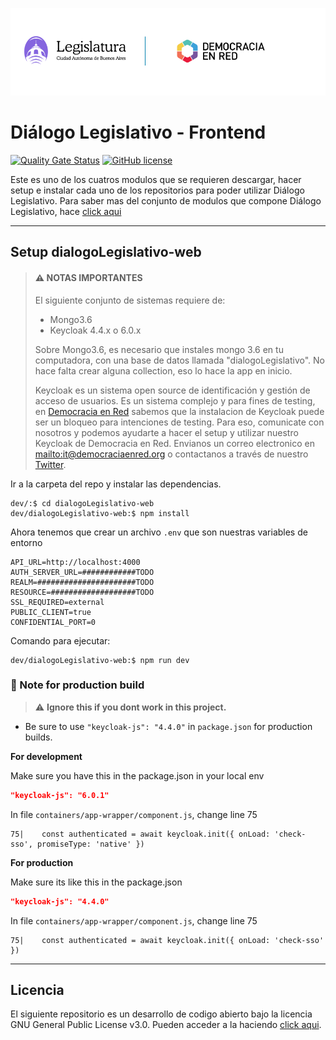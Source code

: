 ![Header](docs/header-doc.png)

# Diálogo Legislativo - Frontend

[![Quality Gate Status](https://sonarcloud.io/api/project_badges/measure?project=DemocraciaEnRed_dialogo-legislativo-web&metric=alert_status)](https://sonarcloud.io/dashboard?id=DemocraciaEnRed_dialogo-legislativo-web)
[![GitHub license](https://img.shields.io/github/license/DemocraciaEnRed/dialogo-legislativo-notifier)](https://github.com/DemocraciaEnRed/dialogo-legislativo-notifier/blob/master/LICENSE)

Este es uno de los cuatros modulos que se requieren descargar, hacer setup e instalar cada uno de los repositorios para poder utilizar Diálogo Legislativo.
Para saber mas del conjunto de modulos que compone Diálogo Legislativo, hace [click aqui](https://github.com/DemocraciaEnRed/dialogo-legislativo) 

---

## Setup dialogoLegislativo-web

> #### ⚠️ NOTAS IMPORTANTES
> 
> El siguiente conjunto de sistemas requiere de:
> - Mongo3.6
> - Keycloak 4.4.x o 6.0.x
> 
> Sobre Mongo3.6, es necesario que instales mongo 3.6 en tu computadora, con una base de datos llamada "dialogoLegislativo". No hace falta crear alguna collection, eso lo hace la app en inicio.
> 
> Keycloak es un sistema open source de identificación y gestión de acceso de usuarios. Es un sistema complejo y para fines de testing, en [Democracia en Red](https://democraciaenred.org) sabemos que la instalacion de Keycloak puede ser un bloqueo para intenciones de testing. Para eso, comunicate con nosotros y podemos ayudarte a hacer el setup y utilizar nuestro Keycloak de Democracia en Red. Envianos un correo electronico en [mailto:it@democraciaenred.org](it@democraciaenred.org) o contactanos a través de nuestro [Twitter](https://twitter.com/fundacionDER).

Ir a la carpeta del repo y instalar las dependencias.

```
dev/:$ cd dialogoLegislativo-web
dev/dialogoLegislativo-web:$ npm install
```
Ahora tenemos que crear un archivo `.env` que son nuestras variables de entorno

```env
API_URL=http://localhost:4000
AUTH_SERVER_URL=############TODO
REALM=######################TODO
RESOURCE=###################TODO
SSL_REQUIRED=external
PUBLIC_CLIENT=true
CONFIDENTIAL_PORT=0
```

Comando para ejecutar:

```
dev/dialogoLegislativo-web:$ npm run dev
```

### 📓 Note for production build

> ⚠ **Ignore this if you dont work in this project.**

- Be sure to use `"keycloak-js": "4.4.0"` in `package.json` for production builds.

**For development**

Make sure you have this in the package.json in your local env

```json
"keycloak-js": "6.0.1"    
```
In file `containers/app-wrapper/component.js`, change line 75
```
75|    const authenticated = await keycloak.init({ onLoad: 'check-sso', promiseType: 'native' })
```

**For production**

Make sure its like this in the package.json

```json
"keycloak-js": "4.4.0"
```
In file `containers/app-wrapper/component.js`, change line 75

```
75|    const authenticated = await keycloak.init({ onLoad: 'check-sso' })
```

---

## Licencia

El siguiente repositorio es un desarrollo de codigo abierto bajo la licencia GNU General Public License v3.0. Pueden acceder a la haciendo [click aqui](./LICENSE).

